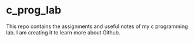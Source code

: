 # c_prog_lab
This repo contains the assignments and useful notes of my c programming lab. I am creating it to learn more about Github.

